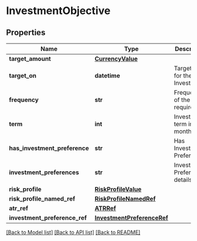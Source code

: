 # InvestmentObjective

## Properties
Name | Type | Description | Notes
------------ | ------------- | ------------- | -------------
**target_amount** | [**CurrencyValue**](CurrencyValue.md) |  | [optional] 
**target_on** | **datetime** | Target date for the Investment. | [optional] 
**frequency** | **str** | Frequency of the requirement. | [optional] 
**term** | **int** | Investment term in months. | [optional] 
**has_investment_preference** | **str** | Has Investment Preference? | [optional] 
**investment_preferences** | **str** | Investment Preference details. | [optional] 
**risk_profile** | [**RiskProfileValue**](RiskProfileValue.md) |  | [optional] 
**risk_profile_named_ref** | [**RiskProfileNamedRef**](RiskProfileNamedRef.md) |  | [optional] 
**atr_ref** | [**ATRRef**](ATRRef.md) |  | [optional] 
**investment_preference_ref** | [**InvestmentPreferenceRef**](InvestmentPreferenceRef.md) |  | [optional] 

[[Back to Model list]](../README.md#documentation-for-models) [[Back to API list]](../README.md#documentation-for-api-endpoints) [[Back to README]](../README.md)

